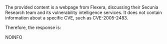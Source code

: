 The provided content is a webpage from Flexera, discussing their Secunia Research team and its vulnerability intelligence services. It does not contain information about a specific CVE, such as CVE-2005-2483.

Therefore, the response is:

NOINFO